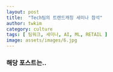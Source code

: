 ```yaml
---
layout: post
title:  "Tech팀의 트랜드캐칭 세미나 참석"
author: twkim
category: culture
tags: [ 팀워크, 세미나, AI, ML, RETAIL ]
image: assets/images/6.jpg
---
```


### 해당 포스트는..
> 
